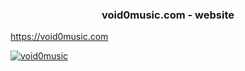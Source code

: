 <h3 align="center">void0music.com - website</h1>

<a href="https://void0music.com" target="_blank">https://void0music.com</a>

<p align="left"> <a href="https://twitter.com/void0music" target="blank"><img src="https://img.shields.io/twitter/follow/void0music?logo=twitter&style=for-the-badge" alt="void0music" /></a> </p>
